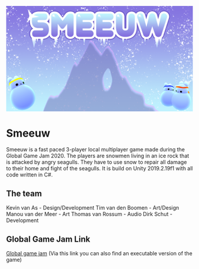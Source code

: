 ![Smeeuw banner](https://raw.githubusercontent.com/D1rk123/GGJ2020/master/Images/poster.png)

# Smeeuw

Smeeuw is a fast paced 3-player local multiplayer game made during the Global Game Jam 2020. The players are snowmen living in an ice rock that is attacked by angry seagulls. They have to use snow to repair all damage to their home and fight of the seagulls. It is build on Unity 2019.2.19f1 with all code written in C#.

## The team
Kevin van As - Design/Development
Tim van den Boomen - Art/Design
Manou van der Meer - Art
Thomas van Rossum - Audio
Dirk Schut - Development

## Global Game Jam Link
[Global game jam](https://globalgamejam.org/2020/games/smeeuw-7)
(Via this link you can also find an executable version of the game)
